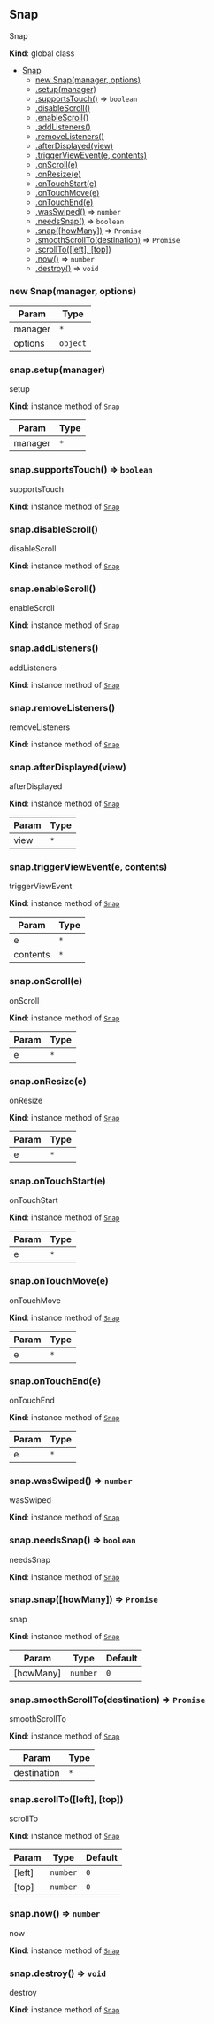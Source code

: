 <a name="Snap"></a>

## Snap
Snap

**Kind**: global class  

* [Snap](#Snap)
    * [new Snap(manager, options)](#new_Snap_new)
    * [.setup(manager)](#Snap+setup)
    * [.supportsTouch()](#Snap+supportsTouch) ⇒ <code>boolean</code>
    * [.disableScroll()](#Snap+disableScroll)
    * [.enableScroll()](#Snap+enableScroll)
    * [.addListeners()](#Snap+addListeners)
    * [.removeListeners()](#Snap+removeListeners)
    * [.afterDisplayed(view)](#Snap+afterDisplayed)
    * [.triggerViewEvent(e, contents)](#Snap+triggerViewEvent)
    * [.onScroll(e)](#Snap+onScroll)
    * [.onResize(e)](#Snap+onResize)
    * [.onTouchStart(e)](#Snap+onTouchStart)
    * [.onTouchMove(e)](#Snap+onTouchMove)
    * [.onTouchEnd(e)](#Snap+onTouchEnd)
    * [.wasSwiped()](#Snap+wasSwiped) ⇒ <code>number</code>
    * [.needsSnap()](#Snap+needsSnap) ⇒ <code>boolean</code>
    * [.snap([howMany])](#Snap+snap) ⇒ <code>Promise</code>
    * [.smoothScrollTo(destination)](#Snap+smoothScrollTo) ⇒ <code>Promise</code>
    * [.scrollTo([left], [top])](#Snap+scrollTo)
    * [.now()](#Snap+now) ⇒ <code>number</code>
    * [.destroy()](#Snap+destroy) ⇒ <code>void</code>

<a name="new_Snap_new"></a>

### new Snap(manager, options)

| Param | Type |
| --- | --- |
| manager | <code>\*</code> | 
| options | <code>object</code> | 

<a name="Snap+setup"></a>

### snap.setup(manager)
setup

**Kind**: instance method of [<code>Snap</code>](#Snap)  

| Param | Type |
| --- | --- |
| manager | <code>\*</code> | 

<a name="Snap+supportsTouch"></a>

### snap.supportsTouch() ⇒ <code>boolean</code>
supportsTouch

**Kind**: instance method of [<code>Snap</code>](#Snap)  
<a name="Snap+disableScroll"></a>

### snap.disableScroll()
disableScroll

**Kind**: instance method of [<code>Snap</code>](#Snap)  
<a name="Snap+enableScroll"></a>

### snap.enableScroll()
enableScroll

**Kind**: instance method of [<code>Snap</code>](#Snap)  
<a name="Snap+addListeners"></a>

### snap.addListeners()
addListeners

**Kind**: instance method of [<code>Snap</code>](#Snap)  
<a name="Snap+removeListeners"></a>

### snap.removeListeners()
removeListeners

**Kind**: instance method of [<code>Snap</code>](#Snap)  
<a name="Snap+afterDisplayed"></a>

### snap.afterDisplayed(view)
afterDisplayed

**Kind**: instance method of [<code>Snap</code>](#Snap)  

| Param | Type |
| --- | --- |
| view | <code>\*</code> | 

<a name="Snap+triggerViewEvent"></a>

### snap.triggerViewEvent(e, contents)
triggerViewEvent

**Kind**: instance method of [<code>Snap</code>](#Snap)  

| Param | Type |
| --- | --- |
| e | <code>\*</code> | 
| contents | <code>\*</code> | 

<a name="Snap+onScroll"></a>

### snap.onScroll(e)
onScroll

**Kind**: instance method of [<code>Snap</code>](#Snap)  

| Param | Type |
| --- | --- |
| e | <code>\*</code> | 

<a name="Snap+onResize"></a>

### snap.onResize(e)
onResize

**Kind**: instance method of [<code>Snap</code>](#Snap)  

| Param | Type |
| --- | --- |
| e | <code>\*</code> | 

<a name="Snap+onTouchStart"></a>

### snap.onTouchStart(e)
onTouchStart

**Kind**: instance method of [<code>Snap</code>](#Snap)  

| Param | Type |
| --- | --- |
| e | <code>\*</code> | 

<a name="Snap+onTouchMove"></a>

### snap.onTouchMove(e)
onTouchMove

**Kind**: instance method of [<code>Snap</code>](#Snap)  

| Param | Type |
| --- | --- |
| e | <code>\*</code> | 

<a name="Snap+onTouchEnd"></a>

### snap.onTouchEnd(e)
onTouchEnd

**Kind**: instance method of [<code>Snap</code>](#Snap)  

| Param | Type |
| --- | --- |
| e | <code>\*</code> | 

<a name="Snap+wasSwiped"></a>

### snap.wasSwiped() ⇒ <code>number</code>
wasSwiped

**Kind**: instance method of [<code>Snap</code>](#Snap)  
<a name="Snap+needsSnap"></a>

### snap.needsSnap() ⇒ <code>boolean</code>
needsSnap

**Kind**: instance method of [<code>Snap</code>](#Snap)  
<a name="Snap+snap"></a>

### snap.snap([howMany]) ⇒ <code>Promise</code>
snap

**Kind**: instance method of [<code>Snap</code>](#Snap)  

| Param | Type | Default |
| --- | --- | --- |
| [howMany] | <code>number</code> | <code>0</code> | 

<a name="Snap+smoothScrollTo"></a>

### snap.smoothScrollTo(destination) ⇒ <code>Promise</code>
smoothScrollTo

**Kind**: instance method of [<code>Snap</code>](#Snap)  

| Param | Type |
| --- | --- |
| destination | <code>\*</code> | 

<a name="Snap+scrollTo"></a>

### snap.scrollTo([left], [top])
scrollTo

**Kind**: instance method of [<code>Snap</code>](#Snap)  

| Param | Type | Default |
| --- | --- | --- |
| [left] | <code>number</code> | <code>0</code> | 
| [top] | <code>number</code> | <code>0</code> | 

<a name="Snap+now"></a>

### snap.now() ⇒ <code>number</code>
now

**Kind**: instance method of [<code>Snap</code>](#Snap)  
<a name="Snap+destroy"></a>

### snap.destroy() ⇒ <code>void</code>
destroy

**Kind**: instance method of [<code>Snap</code>](#Snap)  
